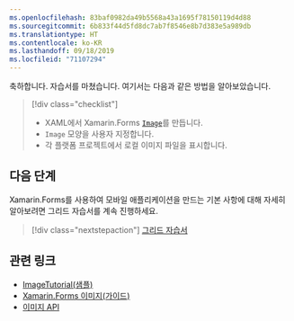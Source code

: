 ```yaml
---
ms.openlocfilehash: 83baf0982da49b5568a43a1695f78150119d4d88
ms.sourcegitcommit: 6b833f44d5fd8dc7ab7f8546e8b7d383e5a989db
ms.translationtype: HT
ms.contentlocale: ko-KR
ms.lasthandoff: 09/18/2019
ms.locfileid: "71107294"
---
```

축하합니다. 자습서를 마쳤습니다. 여기서는 다음과 같은 방법을 알아보았습니다.

> [!div class="checklist"]
>
> - XAML에서 Xamarin.Forms [`Image`](xref:Xamarin.Forms.Image)를 만듭니다.
> - `Image` 모양을 사용자 지정합니다.
> - 각 플랫폼 프로젝트에서 로컬 이미지 파일을 표시합니다.

## <a name="next-steps"></a>다음 단계

Xamarin.Forms를 사용하여 모바일 애플리케이션을 만드는 기본 사항에 대해 자세히 알아보려면 그리드 자습서를 계속 진행하세요.

> [!div class="nextstepaction"]
> [그리드 자습서](~/get-started/tutorials/grid/index.yml)

## <a name="related-links"></a>관련 링크

- [ImageTutorial(샘플)](https://docs.microsoft.com/samples/xamarin/xamarin-forms-samples/getstarted-tutorials-imagetutorial/)
- [Xamarin.Forms 이미지(가이드)](~/xamarin-forms/user-interface/images.md)
- [이미지 API](xref:Xamarin.Forms.Image)
